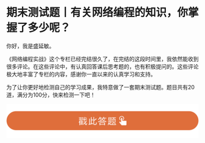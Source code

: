# 期末测试题丨有关网络编程的知识，你掌握了多少呢？
你好，我是盛延敏。

《网络编程实战》这个专栏已经完结很久了，在完结的这段时间里，我依然能收到很多评论。在这些评论中，有认真回答课后思考题的，也有积极提问的。这些评论极大地丰富了专栏的内容，感谢你一直以来的认真学习和支持。

为了让你更好地检测自己的学习成果，我特意做了一套期末测试题。题目共有20道，满分为100分，快来检测一下吧！

[![](images/239110/28d1be62669b4f3cc01c36466bf811a4.png)](http://time.geekbang.org/quiz/intro?act_id=149&exam_id=331)